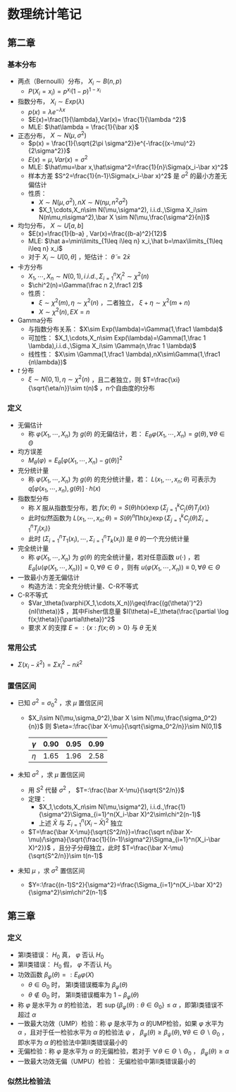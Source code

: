 # 数理统计笔记

## 第二章

### 基本分布

- 两点（Bernoulli）分布， $X_i\sim B(n,p)$
  - $P(X_i=x_i)=p^{x_i}(1-p)^{1-x_i}$
- 指数分布， $X_i\sim Exp(\lambda)$
  - $p(x)=\lambda e^{-\lambda x}$
  - $E(x)=\frac{1}{\lambda},Var(x)= \frac{1}{\lambda ^2}$
  - MLE: $\hat\lambda = \frac{1}{\bar x}$
- 正态分布， $X\sim N(\mu,\sigma^2)$
  - $p(x) = \frac{1}{\sqrt{2\pi \sigma^2}}e^{-\frac{(x-\mu)^2}{2\sigma^2}}$
  - $E(x)=\mu, Var(x)=\sigma^2$
  - MLE: $\hat\mu=\bar x,\hat\sigma^2=\frac{1}{n}\Sigma(x_i-\bar x)^2$
  - 样本方差 $S^2=\frac{1}{n-1}\Sigma(x_i-\bar x)^2$ 是 $\sigma^2$ 的最小方差无偏估计
  - 性质：
    - $X\sim N(\mu,\sigma^2),nX\sim N(n\mu,n^2\sigma^2)$
    - $X_1,\cdots,X_n\sim N(\mu,\sigma^2), i.i.d.,\Sigma X_i\sim N(n\mu,n\sigma^2),\bar X \sim N(\mu,\frac{\sigma^2}{n})$
- 均匀分布， $X\sim U[a,b]$
  - $E(x)=\frac{1}{b-a} , Var(x)=\frac{(b-a)^2}{12}$
  - MLE: $\hat a=\min\limits_{1\leq i\leq n} x_i,\hat b=\max\limits_{1\leq i\leq n} x_i$
  - 对于 $X_i \sim U[0,\theta]$ ，矩估计： $\tilde\theta=2\bar x$
- 卡方分布
  - $X_1,\cdots,X_n\sim N(0,1), i.i.d.,\Sigma_{i=1}^nX_i^2\sim\chi^2(n)$
  - $\chi^2(n)=\Gamma(\frac n 2,\frac1 2)$
  - 性质：
    - $\xi\sim\chi^2(m), \eta\sim\chi^2(n)$ ，二者独立， $\xi+\eta\sim\chi^2(m+n)$
    - $X\sim\chi^2(n),EX=n$
- Gamma分布
  - 与指数分布关系： $X\sim Exp(\lambda)=\Gamma(1,\frac1 \lambda)$
  - 可加性： $X_1,\cdots,X_n\sim Exp(\lambda)=\Gamma(1,\frac 1 \lambda),i.i.d.,\Sigma X_i\sim \Gamma(n,\frac 1 \lambda)$
  - 线性性： $X\sim \Gamma(1,\frac1 \lambda),nX\sim\Gamma(1,\frac1 {n\lambda})$
- $t$ 分布
  - $\xi\sim N(0,1),\eta\sim \chi^2(n)$ ，且二者独立，则 $T=\frac{\xi}{\sqrt{\eta/n}}\sim t(n)$ ，n个自由度的t分布


### 定义

- 无偏估计
  - 称 $\varphi(X_1 ,\cdots,X_n)$ 为 $g(\theta)$ 的无偏估计，若： $E_\theta\varphi(X_1,\cdots,X_n)=g(\theta) ,\forall\theta\in\Theta$
- 均方误差
  - $M_\theta(\varphi)=E_\theta[\varphi(X_1,\cdots,X_n)-g(\theta)]^2$
- 充分统计量
  - 称 $\varphi(X_1 ,\cdots ,X_n)$ 为 $g(\theta)$ 的充分统计量，若： $L(x_1,\cdots ,x_n;\theta)$ 可表示为 $q[\varphi(x_1 ,\cdots,x_n),g(\theta)]\cdot h(x)$
- 指数型分布
  - 称 $X$ 服从指数型分布，若 $f(x;\theta)=S(\theta)h(x)\exp\{\Sigma_{j=1}^k C_j(\theta)T_j(x)\}$
  - 此时似然函数为 $L(x_1,\cdots,x_n;\theta)=S(\theta)^n\prod h(x_i)\exp\{ \Sigma_{j=1}^k C_j(\theta)\Sigma_{i=1}^nT_j(x_i) \}$
  - 此时 $(\Sigma_{i=1}^nT_1(x_i),\cdots,\Sigma_{i=1}^nT_k(x_i))$ 是 $\theta$ 的一个充分统计量
- 完全统计量
  - 称 $\varphi(X_1 ,\cdots,X_n)$ 为 $g(\theta)$ 的完全统计量，若对任意函数 $u(\cdot)$ ，若 $E_\theta[u(\varphi(X_1,\cdots,X_n))]=0,\forall \theta\in\Theta$ ，则有 $u(\varphi(X_1,\cdots,X_n))\equiv0,\forall \theta\in\Theta$
- 一致最小方差无偏估计
  - 构造方法：完全充分统计量、C-R不等式
- C-R不等式
  - $Var_\theta(\varphi(X_1,\cdots,X_n))\geq\frac{(g(\theta)')^2}{nI(\theta)}$ ，其中Fisher信息量 $I(\theta)=E_\theta(\frac{\partial \log f(x;\theta)}{\partial\theta})^2$
  - 要求 $X$ 的支撑 $E=:\{ x:f(x;\theta)>0 \}$ 与 $\theta$ 无关


### 常用公式

- $\Sigma(x_i-\bar x^2) = \Sigma x_i^2 -n\bar x^2$
  

### 置信区间

- 已知 $\sigma^2=\sigma_0^2$ ，求 $\mu$ 置信区间
  - $X_i\sim N(\mu,\sigma_0^2),\bar X \sim N(\mu,\frac{\sigma_0^2}{n})$ 则 $\eta=:\frac{\bar X-\mu}{\sqrt{\sigma_0^2/n}}\sim N(0,1)$

    | $\gamma$ |$0.90$|$0.95$|$0.99$|
    | -| -| -| -|
    |$\eta$|$1.65$|$1.96$|$2.58$|

- 未知 $\sigma^2$ ，求 $\mu$ 置信区间
  - 用 $S^2$ 代替 $\sigma^2$ ， $T=:\frac{\bar X-\mu}{\sqrt{S^2/n}}$
  - 定理：
    - $X_1,\cdots,X_n\sim N(\mu,\sigma^2), i.i.d.,\frac{1}{\sigma^2}\Sigma_{i=1}^n(X_i-\bar X)^2\sim\chi^2(n-1)$
    - 上述 $\bar X$ 与 $\Sigma_{i=1}^n(X_i-\bar X)^2$ 独立
  - $T=\frac{\bar X-\mu}{\sqrt{S^2/n}}=\frac{\sqrt n(\bar X-\mu)/\sigma}{\sqrt{\frac{1}{(n-1)\sigma^2}\Sigma_{i=1}^n(X_i-\bar X)^2}}$ ，且分子分母独立，此时 $T=\frac{\bar X-\mu}{\sqrt{S^2/n}}\sim t(n-1)$
- 未知 $\mu$ ，求 $\sigma^2$ 置信区间
  - $Y=:\frac{(n-1)S^2}{\sigma^2}=\frac{\Sigma_{i=1}^n(X_i-\bar X)^2}{\sigma^2}\sim\chi^2(n-1)$

## 第三章

### 定义

- 第I类错误： $H_0$ 真， $\varphi$ 否认 $H_0$
- 第II类错误： $H_0$ 假， $\varphi$ 不否认 $H_0$
- 功效函数 $\beta_\varphi(\theta)=:E_\theta\varphi(X)$
  - $\theta\in\Theta_0$ 时， 第I类错误概率为 $\beta_\varphi(\theta)$
  - $\theta\notin\Theta_0$ 时， 第II类错误概率为 $1-\beta_\varphi(\theta)$
- 称 $\varphi$ 是水平为 $\alpha$ 的检验法， 若 $\sup\{\beta_\varphi(\theta):\theta\in\Theta_0\}\leq\alpha$ ，即第I类错误不超过 $\alpha$ 
- 一致最大功效（UMP）检验：称 $\varphi$ 是水平为 $\alpha$ 的UMP检验，如果 $\varphi$ 水平为 $\alpha$ ，且对于任一检验水平为 $\alpha$ 的检验法 $\psi$ ， $\beta_\varphi(\theta)\geq\beta_\psi(\theta),\forall\theta\in\Theta\backslash\Theta_0$ ，即水平为 $\alpha$ 的检验法中第II类错误最小的
- 无偏检验：称 $\varphi$ 是水平为 $\alpha$ 的无偏检验，若对于 $\forall\theta\in\Theta\backslash\Theta_0$ ， $\beta_\varphi(\theta)\geq\alpha$
- 一致最大功效无偏（UMPU）检验： 无偏检验中第II类错误最小的

### 似然比检验法

